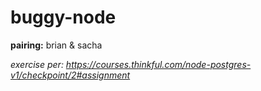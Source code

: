 # buggy-node

**pairing:** brian & sacha

_exercise per: https://courses.thinkful.com/node-postgres-v1/checkpoint/2#assignment_
